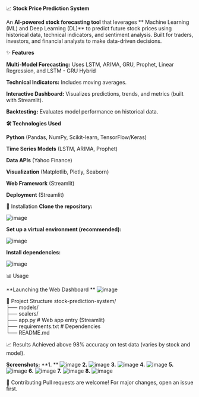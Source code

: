 📈 **Stock Price Prediction System** 

An **AI-powered stock forecasting tool** that leverages ** Machine Learning (ML) and Deep Learning (DL)** to predict future stock prices using historical data, technical indicators, and sentiment analysis. Built for traders, investors, and financial analysts to make data-driven decisions.

✨ **Features**

**Multi-Model Forecasting:** Uses LSTM, ARIMA, GRU, Prophet, Linear Regression, and LSTM - GRU Hybrid

**Technical Indicators:** Includes moving averages.

**Interactive Dashboard:** Visualizes predictions, trends, and metrics (built with Streamlit).

**Backtesting:** Evaluates model performance on historical data.

**🛠️ Technologies Used**

**Python** (Pandas, NumPy, Scikit-learn, TensorFlow/Keras)

**Time Series Models** (LSTM, ARIMA, Prophet)

**Data APIs** (Yahoo Finance)

**Visualization** (Matplotlib, Plotly, Seaborn)

**Web Framework** (Streamlit)

**Deployment** (Streamlit)

🚀 Installation
**Clone the repository:**

![image](https://github.com/user-attachments/assets/1623a233-fbea-4c99-9319-5f0152da836a)

**Set up a virtual environment (recommended):**

![image](https://github.com/user-attachments/assets/ec2574a3-8e80-4977-945e-01c49f850d0b)

**Install dependencies:**

![image](https://github.com/user-attachments/assets/1760ab20-8167-4f24-9068-01d445a4063d)

📊 Usage

**Launching the Web Dashboard **
![image](https://github.com/user-attachments/assets/c39c45c4-cd22-4f49-9757-d30ca309157b)

📂 Project Structure
stock-prediction-system/  
├── models/  
├── scalers/             
├── app.py              # Web app entry (Streamlit)  
├── requirements.txt    # Dependencies  
└── README.md  

📈 Results
Achieved above 98% accuracy on test data (varies by stock and model).

**Screenshots:**
**1. **
![image](https://github.com/user-attachments/assets/96c69a24-8db3-4ffd-acd1-eec80208f762) 
**2.**
![image](https://github.com/user-attachments/assets/ab72eade-2e68-4796-abe4-31f11b342846)
**3.**
![image](https://github.com/user-attachments/assets/31cd5e7c-cb1d-44af-9e9c-80d903ecbce5)
**4.**
![image](https://github.com/user-attachments/assets/69535c9d-e075-40a2-ab4f-c536e2856c09)
**5.**
![image](https://github.com/user-attachments/assets/629ff474-e91e-443c-9ad8-2311cbf1ac4b)
**6.**
![image](https://github.com/user-attachments/assets/02df8e27-ac6e-498f-bd31-7a0d2c163e90)
**7.**
![image](https://github.com/user-attachments/assets/c2a7570a-e318-474d-bf40-b6f346092312)
**8.**
![image](https://github.com/user-attachments/assets/1e8cc35d-1524-4125-8486-9356794030ec)


🤝 Contributing
Pull requests are welcome! For major changes, open an issue first.
